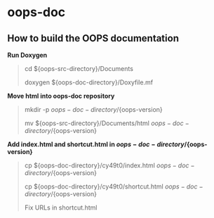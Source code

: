 # oops-doc

How to build the OOPS documentation
-----------------------------------

**Run Doxygen**

> cd ${oops-src-directory}/Documents
> 
> doxygen ${oops-doc-directory}/Doxyfile.mf

**Move html into oops-doc repository**

> mkdir -p ${oops-doc-directory}/${oops-version}
> 
> mv ${oops-src-directory}/Documents/html ${oops-doc-directory}/${oops-version}

**Add index.html and shortcut.html in ${oops-doc-directory}/${oops-version}**

> cp ${oops-doc-directory}/cy49t0/index.html ${oops-doc-directory}/${oops-version}
>
> cp ${oops-doc-directory}/cy49t0/shortcut.html ${oops-doc-directory}/${oops-version}
>
> Fix URLs in shortcut.html
